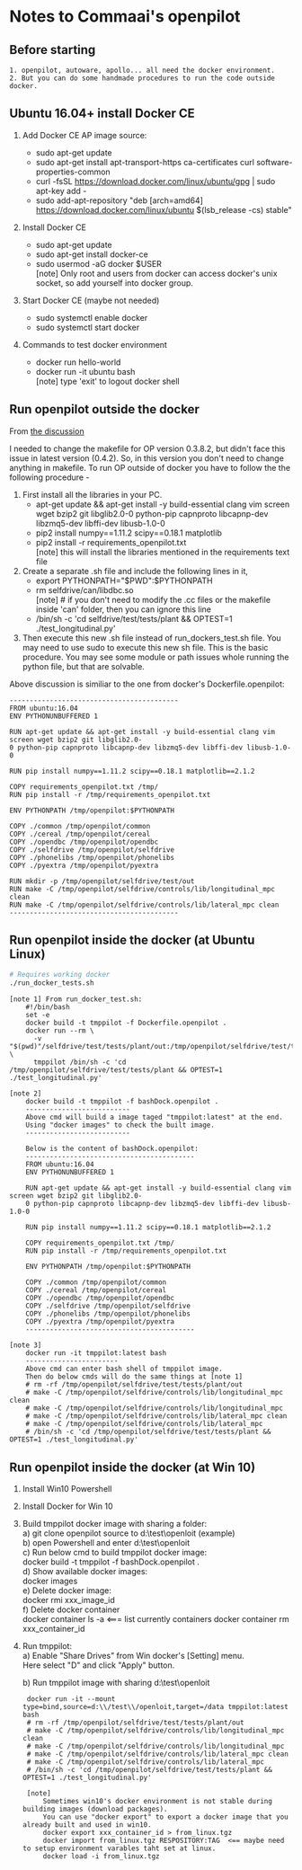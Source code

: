 # Notes to Commaai's openpilot

## Before starting
    1. openpilot, autoware, apollo... all need the docker environment.
    2. But you can do some handmade procedures to run the code outside docker.

## Ubuntu 16.04+ install Docker CE
1. Add Docker CE AP image source:
    *  sudo apt-get update
    *  sudo apt-get install apt-transport-https ca-certificates curl software-properties-common
    *  curl -fsSL https://download.docker.com/linux/ubuntu/gpg | sudo apt-key add -
    *  sudo add-apt-repository "deb [arch=amd64] https://download.docker.com/linux/ubuntu $(lsb_release -cs) stable"

2. Install Docker CE
    *  sudo apt-get update
    *  sudo apt-get install docker-ce
    *  sudo usermod -aG docker $USER  
       [note] Only root and users from docker can access docker's unix socket, so add yourself into docker group.
       
3. Start Docker CE (maybe not needed)
    *  sudo systemctl enable docker
    *  sudo systemctl start docker

4. Commands to test docker environment
    *  docker run hello-world
    *  docker run -it ubuntu bash  
       [note] type 'exit' to logout docker shell 
    
## Run openpilot outside the docker
From [the discussion](https://github.com/commaai/openpilot/issues/204)

I needed to change the makefile for OP version 0.3.8.2, but didn't face this issue in latest version (0.4.2). 
So, in this version you don't need to change anything in makefile. To run OP outside of docker you have to 
follow the the following procedure -
1. First install all the libraries in your PC.
    * apt-get update && apt-get install -y build-essential clang vim screen wget bzip2 git libglib2.0-0 python-pip capnproto libcapnp-dev libzmq5-dev libffi-dev libusb-1.0-0
    * pip2 install numpy==1.11.2 scipy==0.18.1 matplotlib
    * pip2 install -r requirements_openpilot.txt  
      [note] this will install the libraries mentioned in the requirements text file
2. Create a separate .sh file and include the following lines in it,
    * export PYTHONPATH="$PWD":$PYTHONPATH
    * rm selfdrive/can/libdbc.so  
      [note] # if you don't need to modify the .cc files or the makefile inside 'can' folder, then you can ignore this line
    * /bin/sh -c 'cd selfdrive/test/tests/plant && OPTEST=1 ./test_longitudinal.py'
3. Then execute this new .sh file instead of run_dockers_test.sh file. You may need to use sudo to execute this new sh file.
This is the basic procedure. You may see some module or path issues whole running the python file, but that are solvable.

Above discussion is similiar to the one from docker's Dockerfile.openpilot:   

    ------------------------------------------
    FROM ubuntu:16.04
    ENV PYTHONUNBUFFERED 1

    RUN apt-get update && apt-get install -y build-essential clang vim screen wget bzip2 git libglib2.0-
    0 python-pip capnproto libcapnp-dev libzmq5-dev libffi-dev libusb-1.0-0
    
    RUN pip install numpy==1.11.2 scipy==0.18.1 matplotlib==2.1.2

    COPY requirements_openpilot.txt /tmp/
    RUN pip install -r /tmp/requirements_openpilot.txt

    ENV PYTHONPATH /tmp/openpilot:$PYTHONPATH

    COPY ./common /tmp/openpilot/common
    COPY ./cereal /tmp/openpilot/cereal
    COPY ./opendbc /tmp/openpilot/opendbc
    COPY ./selfdrive /tmp/openpilot/selfdrive
    COPY ./phonelibs /tmp/openpilot/phonelibs
    COPY ./pyextra /tmp/openpilot/pyextra

    RUN mkdir -p /tmp/openpilot/selfdrive/test/out
    RUN make -C /tmp/openpilot/selfdrive/controls/lib/longitudinal_mpc clean
    RUN make -C /tmp/openpilot/selfdrive/controls/lib/lateral_mpc clean
    ------------------------------------------
    
## Run openpilot inside the docker (at Ubuntu Linux)
```bash
# Requires working docker
./run_docker_tests.sh
```
    [note 1] From run_docker_test.sh:
        #!/bin/bash
        set -e
        docker build -t tmppilot -f Dockerfile.openpilot .
        docker run --rm \
          -v "$(pwd)"/selfdrive/test/tests/plant/out:/tmp/openpilot/selfdrive/test/tests/plant/out \
          tmppilot /bin/sh -c 'cd /tmp/openpilot/selfdrive/test/tests/plant && OPTEST=1 ./test_longitudinal.py'

    [note 2] 
        docker build -t tmppilot -f bashDock.openpilot .
        --------------------------
        Above cmd will build a image taged "tmppilot:latest" at the end.
        Using "docker images" to check the built image.
        --------------------------
        
        Below is the content of bashDock.openpilot:
        ------------------------------------------
        FROM ubuntu:16.04
        ENV PYTHONUNBUFFERED 1

        RUN apt-get update && apt-get install -y build-essential clang vim screen wget bzip2 git libglib2.0-
        0 python-pip capnproto libcapnp-dev libzmq5-dev libffi-dev libusb-1.0-0

        RUN pip install numpy==1.11.2 scipy==0.18.1 matplotlib==2.1.2

        COPY requirements_openpilot.txt /tmp/
        RUN pip install -r /tmp/requirements_openpilot.txt

        ENV PYTHONPATH /tmp/openpilot:$PYTHONPATH

        COPY ./common /tmp/openpilot/common
        COPY ./cereal /tmp/openpilot/cereal
        COPY ./opendbc /tmp/openpilot/opendbc
        COPY ./selfdrive /tmp/openpilot/selfdrive
        COPY ./phonelibs /tmp/openpilot/phonelibs
        COPY ./pyextra /tmp/openpilot/pyextra
        ------------------------------------------
        
    [note 3]
        docker run -it tmppilot:latest bash
        -----------------------
        Above cmd can enter bash shell of tmppilot image.
        Then do below cmds will do the same things at [note 1]
        # rm -rf /tmp/openpilot/selfdrive/test/tests/plant/out
        # make -C /tmp/openpilot/selfdrive/controls/lib/longitudinal_mpc clean
        # make -C /tmp/openpilot/selfdrive/controls/lib/longitudinal_mpc
        # make -C /tmp/openpilot/selfdrive/controls/lib/lateral_mpc clean
        # make -C /tmp/openpilot/selfdrive/controls/lib/lateral_mpc
        # /bin/sh -c 'cd /tmp/openpilot/selfdrive/test/tests/plant && OPTEST=1 ./test_longitudinal.py'

## Run openpilot inside the docker (at Win 10)
1.  Install Win10 Powershell
2. Install Docker for Win 10
3. Build tmppilot docker image with sharing a folder:  
    a) git clone openpilot source to d:\test\openloit (example)  
    b) open Powershell and enter d:\test\openloit  
    c) Run below cmd to build tmppilot docker image:  
        docker build -t tmppilot -f bashDock.openpilot .  
    d) Show available docker images:  
        docker images  
    e) Delete docker image:  
        docker rmi xxx_image_id  
    f) Delete docker container  
        docker container ls -a <=== list currently containers
        docker container rm xxx_container_id
4. Run tmppilot:  
    a) Enable "Share Drives" from Win docker's [Setting] menu.  
        Here select "D" and click "Apply" button.  
        
    b) Run tmppilot image with sharing d:\test\openloit  
    
        docker run -it --mount type=bind,source=d:\\/test\\/openloit,target=/data tmppilot:latest bash  
        # rm -rf /tmp/openpilot/selfdrive/test/tests/plant/out  
        # make -C /tmp/openpilot/selfdrive/controls/lib/longitudinal_mpc clean  
        # make -C /tmp/openpilot/selfdrive/controls/lib/longitudinal_mpc  
        # make -C /tmp/openpilot/selfdrive/controls/lib/lateral_mpc clean  
        # make -C /tmp/openpilot/selfdrive/controls/lib/lateral_mpc  
        # /bin/sh -c 'cd /tmp/openpilot/selfdrive/test/tests/plant && OPTEST=1 ./test_longitudinal.py'  

        [note] 
            Sometimes win10's docker environment is not stable during building images (download packages).
            You can use "docker export" to export a docker image that you already built and used in win10.
            docker export xxx_container_id > from_linux.tgz
            docker import from_linux.tgz RESPOSITORY:TAG  <== maybe need to setup environment varables taht set at linux.
            docker load -i from_linux.tgz
